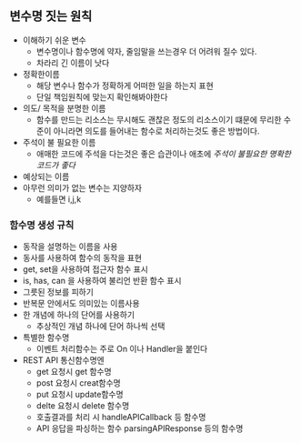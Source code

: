 ## 변수명 짓는 원칙

* 이해하기 쉬운 변수
  * 변수명이나 함수명에 약자, 줄임말을 쓰는경우 더 어려워 질수 있다.
  * 차라리 긴 이름이 낫다
* 정확한이름
  * 해당 변수나 함수가 정확하게 어떠한 일을 하는지 표현
  * 단일 책임원칙에 맞는지 확인해봐야한다
* 의도/ 목적을 분명한 이름
  * 함수를 만드는 리소스는 무시해도 괜찮은 정도의 리소스이기 떄문에 무리한 수준이 아니라면 의도를 들어내는 함수로 처리하는것도 좋은 방법이다.
* 주석이 불 필요한 이름
  * 애매한 코드에 주석을 다는것은 좋은 습관이나 애초에 *주석이 불필요한 명확한 코드가 좋다*
* 예상되는 이름
* 아무런 의미가 없는 변수는 지양하자
  * 예를들면 i,j,k

### 함수명 생성 규칙

* 동작을 설명하는 이름을 사용
* 동사를 사용하여 함수의 동작을 표현
* get, set을 사용하여 접근자 함수 표시
* is, has, can 을 사용하여 불리언 반환 함수 표시
* 그릇된 정보를 피하기
* 반복문 안에서도 의미있는 이름사용
* 한 개념에 하나의 단어를 사용하기
  * 추상적인 개념 하나에 단어 하나씩 선택
* 특별한 함수명
  * 이벤트 처리함수는 주로 On 이나 Handler을 붙인다
* REST API 통신함수명엔
  * get 요청시 get 함수명
  * post 요청시 creat함수명
  * put 요청시 update함수명
  * delte 요청시 delete 함수명
  * 호출결과를 처리 시 handleAPICallback 등 함수명
  * API 응답을 파싱하는 함수 parsingAPIResponse 등의 함수명
